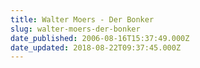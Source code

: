 ```yaml
---
title: Walter Moers - Der Bonker
slug: walter-moers-der-bonker
date_published: 2006-08-16T15:37:49.000Z
date_updated: 2018-08-22T09:37:45.000Z
---
```



